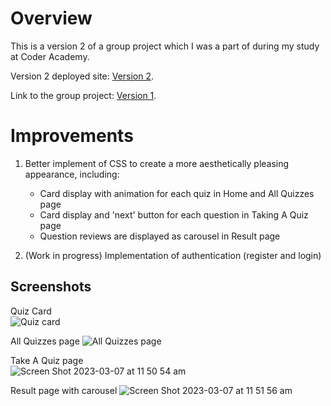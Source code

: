 # Overview
This is a version 2 of a group project which I was a part of during my study at Coder Academy.  

Version 2 deployed site: [Version 2](https://mern-quiz-app-v2.netlify.app/). 

Link to the group project: [Version 1](https://github.com/MERN-Quiz-App/Quiz-App-Client).

# Improvements
1. Better implement of CSS to create a more aesthetically pleasing appearance, including:
   * Card display with animation for each quiz in Home and All Quizzes page
   * Card display and 'next' button for each question in Taking A Quiz page
   * Question reviews are displayed as carousel in Result page
   
2. (Work in progress) Implementation of authentication (register and login)


## Screenshots

Quiz Card  
![Quiz card](https://user-images.githubusercontent.com/103707253/223289670-8e12cd2a-1c9b-42a2-aaec-9bb067596aeb.png)

All Quizzes page
![All Quizzes page](https://user-images.githubusercontent.com/103707253/223290187-3ccd11fb-f9d1-4d12-beb7-ff08fcbcd5ff.png)

Take A Quiz page  
![Screen Shot 2023-03-07 at 11 50 54 am](https://user-images.githubusercontent.com/103707253/223290593-a5eca8d9-538e-42e0-aebc-b8c12dea62ac.png)

Result page with carousel
![Screen Shot 2023-03-07 at 11 51 56 am](https://user-images.githubusercontent.com/103707253/223290742-aa412351-2623-4993-992e-7d1d97d68067.png)


